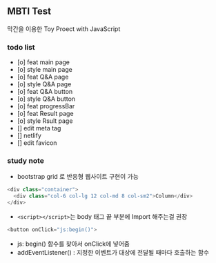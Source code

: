 ## MBTI Test

막간을 이용한 Toy Proect with JavaScript

### todo list

- [o] feat main page
- [o] style main page
- [o] feat Q&A page
- [o] style Q&A page
- [o] feat Q&A button
- [o] style Q&A button
- [o] feat progressBar
- [o] feat Result page
- [o] style Rsult page
- [] edit meta tag
- [] netlify
- [] edit favicon

### study note

- bootstrap grid 로 반응형 웹사이트 구현이 가능

```js
<div class="container">
  <div class="col-6 col-lg 12 col-md 8 col-sm2">Column</div>
</div>
```

- `<script></script>`는 body 태그 끝 부분에 Import 해주는걸 권장

```js
<button onClick="js:begin()">
```

- js: begin() 함수를 찾아서 onClick에 넣어줌
- addEventListener() : 지정한 이벤트가 대상에 전달될 때마다 호출하는 함수
